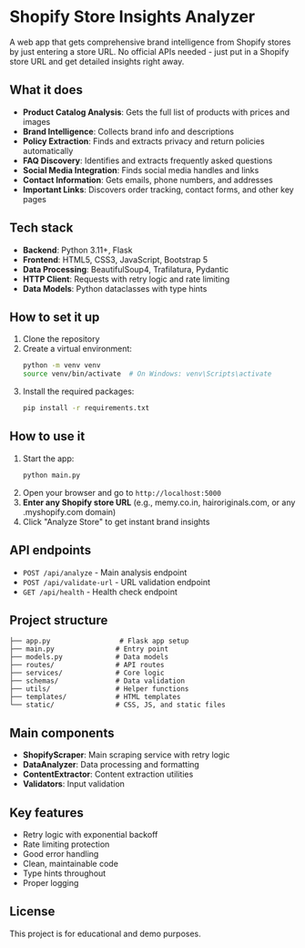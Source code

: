 # Shopify Store Insights Analyzer

A web app that gets comprehensive brand intelligence from Shopify stores by just entering a store URL. No official APIs needed - just put in a Shopify store URL and get detailed insights right away.

## What it does

- **Product Catalog Analysis**: Gets the full list of products with prices and images
- **Brand Intelligence**: Collects brand info and descriptions
- **Policy Extraction**: Finds and extracts privacy and return policies automatically
- **FAQ Discovery**: Identifies and extracts frequently asked questions
- **Social Media Integration**: Finds social media handles and links
- **Contact Information**: Gets emails, phone numbers, and addresses
- **Important Links**: Discovers order tracking, contact forms, and other key pages

## Tech stack

- **Backend**: Python 3.11+, Flask
- **Frontend**: HTML5, CSS3, JavaScript, Bootstrap 5
- **Data Processing**: BeautifulSoup4, Trafilatura, Pydantic
- **HTTP Client**: Requests with retry logic and rate limiting
- **Data Models**: Python dataclasses with type hints

## How to set it up

1. Clone the repository
2. Create a virtual environment:
   ```bash
   python -m venv venv
   source venv/bin/activate  # On Windows: venv\Scripts\activate
   ```
3. Install the required packages:
   ```bash
   pip install -r requirements.txt
   ```

## How to use it

1. Start the app:
   ```bash
   python main.py
   ```
2. Open your browser and go to `http://localhost:5000`
3. **Enter any Shopify store URL** (e.g., memy.co.in, hairoriginals.com, or any .myshopify.com domain)
4. Click "Analyze Store" to get instant brand insights

## API endpoints

- `POST /api/analyze` - Main analysis endpoint
- `POST /api/validate-url` - URL validation endpoint
- `GET /api/health` - Health check endpoint

## Project structure

```
├── app.py                 # Flask app setup
├── main.py               # Entry point
├── models.py             # Data models
├── routes/               # API routes
├── services/             # Core logic
├── schemas/              # Data validation
├── utils/                # Helper functions
├── templates/            # HTML templates
└── static/               # CSS, JS, and static files
```

## Main components

- **ShopifyScraper**: Main scraping service with retry logic
- **DataAnalyzer**: Data processing and formatting
- **ContentExtractor**: Content extraction utilities
- **Validators**: Input validation

## Key features

- Retry logic with exponential backoff
- Rate limiting protection
- Good error handling
- Clean, maintainable code
- Type hints throughout
- Proper logging

## License

This project is for educational and demo purposes.
